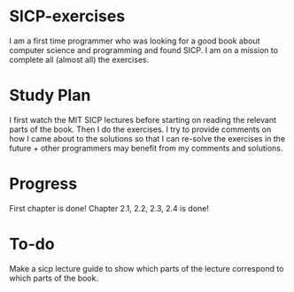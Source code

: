 # SICP-exercises
I am a first time programmer who was looking for a good book about computer science and programming and found SICP.
I am on a mission to complete all (almost all) the exercises.

# Study Plan
I first watch the MIT SICP lectures before starting on reading the relevant parts of the book. Then I do the exercises.
I try to provide comments on how I came about to the solutions so that I can re-solve the exercises in the future + other programmers may benefit from my comments and solutions.

# Progress
First chapter is done!
Chapter 2.1, 2.2, 2.3, 2.4 is done!

# To-do
Make a sicp lecture guide to show which parts of the lecture correspond to which parts of the book.
